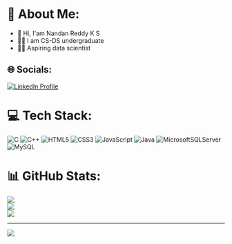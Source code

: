 # 💫 About Me:
<ul>
    <li>👋 Hi, I'am Nandan Reddy K S</li>
    <li>👨‍🎓 I am CS-DS undergraduate</li>
    <li>🧑‍💻 Aspiring data scientist</li>
  
</ul>


## 🌐 Socials:
<a href="https://www.linkedin.com/in/nandan-reddy-k-6a96a7295" target="_blank">
    <img src="https://img.shields.io/badge/LinkedIn-%230077B5.svg?logo=linkedin&logoColor=white" alt="LinkedIn Profile" />
</a>


# 💻 Tech Stack:
![C](https://img.shields.io/badge/c-%2300599C.svg?style=plastic&logo=c&logoColor=white) ![C++](https://img.shields.io/badge/c++-%2300599C.svg?style=plastic&logo=c%2B%2B&logoColor=white) ![HTML5](https://img.shields.io/badge/html5-%23E34F26.svg?style=plastic&logo=html5&logoColor=white) ![CSS3](https://img.shields.io/badge/css3-%231572B6.svg?style=plastic&logo=css3&logoColor=white) ![JavaScript](https://img.shields.io/badge/javascript-%23323330.svg?style=plastic&logo=javascript&logoColor=%23F7DF1E) ![Java](https://img.shields.io/badge/java-%23ED8B00.svg?style=plastic&logo=openjdk&logoColor=white) ![MicrosoftSQLServer](https://img.shields.io/badge/Microsoft%20SQL%20Server-CC2927?style=plastic&logo=microsoft%20sql%20server&logoColor=white) ![MySQL](https://img.shields.io/badge/mysql-4479A1.svg?style=plastic&logo=mysql&logoColor=white)
# 📊 GitHub Stats:
![](https://github-readme-stats.vercel.app/api?username=Nandanreddyks&theme=dark&hide_border=false&include_all_commits=true&count_private=true)<br/>
![](https://github-readme-streak-stats.herokuapp.com/?user=Nandanreddyks&theme=dark&hide_border=false)<br/>
![](https://github-readme-stats.vercel.app/api/top-langs/?username=Nandanreddyks&theme=dark&hide_border=false&include_all_commits=true&count_private=true&layout=compact)

---
[![](https://visitcount.itsvg.in/api?id=Nandanreddyks&icon=5&color=12)](https://visitcount.itsvg.in)

<!-- Proudly created with GPRM ( https://gprm.itsvg.in ) -->

<!---
Nandanreddyks/Nandanreddyks is a ✨ special ✨ repository because its `README.md` (this file) appears on your GitHub profile.
You can click the Preview link to take a look at your changes.
--->
